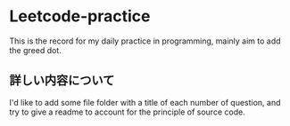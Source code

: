 # Leetcode-practice
This is the record for my daily practice in programming, mainly aim to add the greed dot.

## 詳しい内容について
I'd like to add some file folder with a title of each number of question, and try to give a readme to account for the principle of source code.
